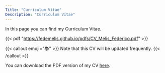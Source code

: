 ```yaml
---
Title: "Curriculum Vitae"
Description: "Curriculum Vitae"
---
```


In this page you can find my Curriculum Vitae.

{{< pdf "https://fedemelis.github.io/pdfs/CV_Melis_Federico.pdf" >}}


{{< callout emoji="📚" >}}
  Note that this CV will be updated frequently.
{{< /callout >}}


You can download the PDF version of my CV [here](https://drive.google.com/uc?export=download&id=1fCFAo2TFgdNMvBar0f-RT5YypgdwauA9).
```